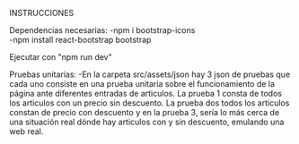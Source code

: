 INSTRUCCIONES

Dependencias necesarias:
    -npm i bootstrap-icons <br>
    -npm install react-bootstrap bootstrap

Ejecutar con "npm run dev"

Pruebas unitarias:
    -En la carpeta src/assets/json hay 3 json de pruebas que cada uno consiste en una prueba unitaria sobre el funcionamiento de la página ante diferentes entradas de articulos. La prueba 1 consta de todos los articulos con un precio sin descuento. La prueba dos todos los articulos constan de precio con descuento y en la prueba 3, sería lo más cerca de una situación real dónde hay articulos con y sin descuento, emulando una web real.